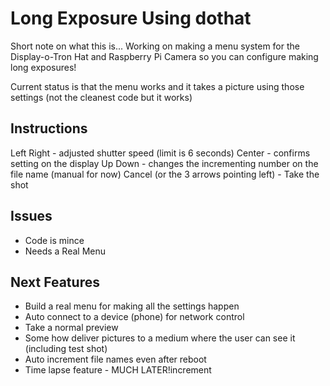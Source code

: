# Long Exposure Using dothat

Short note on what this is... Working on making a menu system for the Display-o-Tron Hat and Raspberry Pi Camera so you can configure making long exposures!

Current status is that the menu works and it takes a picture using those settings (not the cleanest code but it works)

## Instructions

Left Right - adjusted shutter speed (limit is 6 seconds)
Center - confirms setting on the display
Up Down - changes the incrementing number on the file name (manual for now) 
Cancel (or the 3 arrows pointing left) - Take the shot

## Issues

* Code is mince
* Needs a Real Menu

## Next Features

* Build a real menu for making all the settings happen
* Auto connect to a device (phone) for network control
* Take a normal preview
* Some how deliver pictures to a medium where the user can see it (including test shot)
* Auto increment file names even after reboot
* Time lapse feature - MUCH LATER!increment
